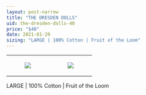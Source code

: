 ```yaml
---
layout: post-narrow
title: "THE DRESDEN DOLLS"
uid: the-dresden-dolls-40
price: "$40"
date: 2021-01-29
sizing: "LARGE | 100% Cotton | Fruit of the Loom"
---
```




<table style="width:100%;"><tr><td style="vertical-align:top;">
      <figure class="tmblr-full" data-orig-height="2048" data-orig-width="1365" data-orig-src="https://concertshirts.netlify.app/shirts/0552/0552-01.jpg"><img src="https://64.media.tumblr.com/1578330b75afbb4bfc1a16a8b7d83ec4/f0f280e2720a771c-22/s540x810/02bc35589db14dcfcf8712ee2ac2fadfed776502.jpg" data-orig-height="2048" data-orig-width="1365" data-orig-src="https://concertshirts.netlify.app/shirts/0552/0552-01.jpg"/></figure></td>
    <td style="vertical-align:top;">
      <figure class="tmblr-full" data-orig-height="2048" data-orig-width="1365" data-orig-src="https://concertshirts.netlify.app/shirts/0552/0552-02.jpg"><img src="https://64.media.tumblr.com/d88ad6628011a76952dd84ebca07213d/f0f280e2720a771c-20/s540x810/ea3afbac2c28e84993ca5db1531bb472b155df9e.jpg" data-orig-height="2048" data-orig-width="1365" data-orig-src="https://concertshirts.netlify.app/shirts/0552/0552-02.jpg"/></figure></td>
  </tr></table><p>
  LARGE | 100% Cotton | Fruit of the Loom
</p>
